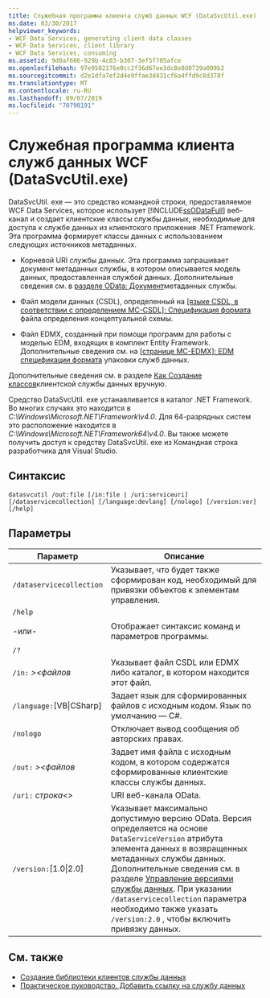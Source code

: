```yaml
---
title: Служебная программа клиента служб данных WCF (DataSvcUtil.exe)
ms.date: 03/30/2017
helpviewer_keywords:
- WCF Data Services, generating client data classes
- WCF Data Services, client library
- WCF Data Services, consuming
ms.assetid: 9d0af606-929b-4c03-b307-3ef5f705afce
ms.openlocfilehash: 97e9502176e0cc2f36d67ee3dc8e8d0739a009b2
ms.sourcegitcommit: d2e1dfa7ef2d4e9ffae3d431cf6a4ffd9c8d378f
ms.translationtype: MT
ms.contentlocale: ru-RU
ms.lasthandoff: 09/07/2019
ms.locfileid: "70790191"
---
```

# <a name="wcf-data-service-client-utility-datasvcutilexe"></a>Служебная программа клиента служб данных WCF (DataSvcUtil.exe)

DataSvcUtil. exe — это средство командной строки, предоставляемое WCF Data Services, которое использует [!INCLUDE[ssODataFull](../../../../includes/ssodatafull-md.md)] веб-канал и создает клиентские классы службы данных, необходимые для доступа к службе данных из клиентского приложения .NET Framework. Эта программа формирует классы данных с использованием следующих источников метаданных.

- Корневой URI службы данных. Эта программа запрашивает документ метаданных службы, в котором описывается модель данных, предоставленная службой данных. Дополнительные сведения см. в [разделе OData: Документ](https://go.microsoft.com/fwlink/?LinkId=186070)метаданных службы.

- Файл модели данных (CSDL), определенный на [ \[языке CSDL, в соответствии с определением MC-CSDL\]: Спецификация формата](https://go.microsoft.com/fwlink/?LinkID=159072) файла определения концептуальной схемы.

- Файл EDMX, созданный при помощи программ для работы с моделью EDM, входящих в комплект Entity Framework. Дополнительные сведения см. на [ \[странице MC-EDMX\]: EDM спецификации формата](https://go.microsoft.com/fwlink/?LinkID=178833) упаковки служб данных.

Дополнительные сведения см. в разделе [Как Создание классов](how-to-manually-generate-client-data-service-classes-wcf-data-services.md)клиентской службы данных вручную.

Средство DataSvcUtil. exe устанавливается в каталог .NET Framework. Во многих случаях это находится в *C:\Windows\Microsoft.NET\Framework\v4.0*. Для 64-разрядных систем это расположение находится в *C:\Windows\Microsoft.NET\Framework64\v4.0*. Вы также можете получить доступ к средству DataSvcUtil. exe из Командная строка разработчика для Visual Studio.

## <a name="syntax"></a>Синтаксис

```
datasvcutil /out:file [/in:file | /uri:serviceuri] [/dataservicecollection] [/language:devlang] [/nologo] [/version:ver] [/help]
```

## <a name="parameters"></a>Параметры

|Параметр|Описание|
|------------|-----------------|
|`/dataservicecollection`|Указывает, что будет также сформирован код, необходимый для привязки объектов к элементам управления.|
|`/help`<br /><br /> -или-<br /><br /> `/?`|Отображает синтаксис команд и параметров программы.|
|`/in:` *>\<файлов*|Указывает файл CSDL или EDMX либо каталог, в котором находится этот файл.|
|`/language:`[VB&#124;CSharp]|Задает язык для сформированных файлов с исходным кодом. Язык по умолчанию — C#.|
|`/nologo`|Отключает вывод сообщения об авторских правах.|
|`/out:` *>\<файлов*|Задает имя файла с исходным кодом, в котором содержатся сформированные клиентские классы службы данных.|
|`/uri:` *строка\<>*|URI веб-канала OData.|
|`/version:`[1.0&#124;2.0]|Указывает максимально допустимую версию OData. Версия определяется на основе `DataServiceVersion` атрибута элемента данных в возвращенных метаданных службы данных. Дополнительные сведения см. в разделе [Управление версиями службы данных](data-service-versioning-wcf-data-services.md). При указании `/dataservicecollection` параметра необходимо также указать `/version:2.0` , чтобы включить привязку данных.|

## <a name="see-also"></a>См. также

- [Создание библиотеки клиентов службы данных](generating-the-data-service-client-library-wcf-data-services.md)
- [Практическое руководство. Добавить ссылку на службу данных](how-to-add-a-data-service-reference-wcf-data-services.md)
